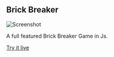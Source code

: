 ## Brick Breaker

![Screenshot](https://cdn.discordapp.com/attachments/729933008827711510/858981028537040896/brick-breaker.png)

A full featured Brick Breaker Game in Js.

[Try it live](https://panthchristian.github.io/brick-breaker-js/)
